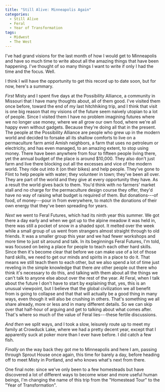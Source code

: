 ```yaml
---
title: "Still Alive: Minneapolis Again"
categories: 
  - Still Alive
  - Feral
  - Year of Transformation
tags:
  - Midwest
  - The West
---
```


I've had grand visions for the last month of how I would get to Minneapolis and have so much time to write about all the amazing things that have been happening. I've thought of so many things I want to write if only I had the time and the focus. Well.

I think I will have the opportunity to get this record up to date soon, but for now, here's a summary.

*First* Misty and I spent five days at the Possibility Alliance, a community in Missouri that I have many thoughts about, all of them good. I've visited them once before, toward the end of my last hitchhiking trip, and I think that visit is one big reason that my visions of the future seem naively utopian to a lot of people. Since I visited them I have no problem imagining futures where we no longer use money, where we all grow our own food, where we're all happy even without gadgets. Because they're doing all that in the present. The people at the Possibility Alliance are people who grew up in the modern world and decided to forsake all its shallow comforts to live on a permaculture farm amid Amish neighbors, a farm that uses no petroleum or electricity, and has even managed, to an amazing extent, to stop using money. There have been anywhere from four to fifteen people living there, yet the annual budget of the place is around $10,000. They also don't just farm and live there blocking out all the excesses and vice of the modern world. They ride out into it (on their bikes) and help people. They've gone to Flint to help people with water; they volunteer in town; they've been all over. They are part of the world and they give at every opportunity they have. As a result the world gives back to them. You'd think with no farmers' market stall and no charge for the permaculture design course they offer, they'd have no way of raising what budget is required of them. But donations---of food, of money---pour in from everywhere, to match the donations of their own energy that they've been spreading for years.

*Next* we went to Feral Futures, which had its ninth year this summer. We got there a day early and when we got up to the alpine meadow it was held in, there was still a pocket of snow in a shaded spot. It melted over the week while a small group of us went from strangers almost straight through to old friends. It was a smaller group this year and we had fewer workshops and more time to just sit around and talk. In its beginnings Feral Futures, I'm told, was focused on being a place for people to teach each other hard skills. Since then it's become clear that before we can  make use of a lot of those hard skills, we need to get our minds and spirits in a place to do it. That means we still teach them to each other, but we also spend a lot of time just reveling in the simple knowledge that there *are* other people out there who think it's necessary to do this, and talking with them about all the things we can't talk to anyone else about over the rest of the year. At Feral, when I talk about the future I don't have to start by explaining that, yes, this is an unusual viewpoint, but I believe that the global civilization we all benefit from is going to collapse and that that will actually be a good thing in many ways, even though it will also be crushing in others. That's something we all share already, more or less and in many different details. So we can skip over that half-hour of arguing and get to talking about what comes after. That's where so much of the value of Feral lies---these fertile discussions.

*And then* we split ways, and I took a slow, leisurely route up to meet my family at Crowduck Lake, where we had a pretty decent year, except that I apparently suck at poker more than I ever have before. I did catch a few fish.

*Finally* on the way back they got me to Minneapolis and here I am, passing through Sprout House once again, this time for barely a day, before heading off to meet Misty in Portland, and who knows what's next from there.

One final note: since we've only been to a few homesteads but have discovered a lot of different ways to become wiser and more useful human beings, I'm changing the name of this trip from the "Homestead Tour" to the "Year of Transformation".